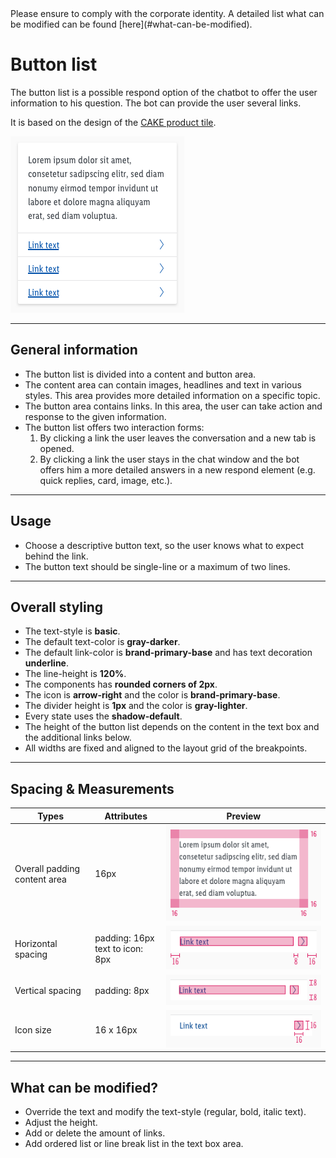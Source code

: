 <AlertInfo alertHeadline="Modifiable">
Please ensure to comply with the corporate identity. A detailed list what can be modified can be found [here](#what-can-be-modified).
</AlertInfo>

# Button list

The button list is a possible respond option of the chatbot to offer the user information to his question.
The bot can provide the user several links.

It is based on the design of the [CAKE product tile](../../../Typography.md).


![example button list](assets/examples/button-list@1x.png)

---

## General information

- The button list is divided into a content and button area.
- The content area can contain images, headlines and text in various styles. This area provides more detailed information on a specific topic.
- The button area contains links. In this area, the user can take action and response to the given information.
- The button list offers two interaction forms:
  1. By clicking a link the user leaves the conversation and a new tab is opened.
  1. By clicking a link the user stays in the chat window and the bot offers him a more detailed answers in a new respond element (e.g. quick replies, card, image, etc.).

---

## Usage

- Choose a descriptive button text, so the user knows what to expect behind the link.
- The button text should be single-line or a maximum of two lines.

---

## Overall styling

- The text-style is **basic**.
- The default text-color is **gray-darker**.
- The default link-color is **brand-primary-base** and has text decoration **underline**.
- The line-height is **120%**.
- The components has **rounded corners of 2px**.
- The icon is **arrow-right** and the color is **brand-primary-base**.
- The divider height is **1px** and the color is **gray-lighter**.
- Every state uses the **shadow-default**.
- The height of the button list depends on the content in the text box and the additional links below.
- All widths are fixed and aligned to the layout grid of the breakpoints.

---

## Spacing & Measurements

| Types | Attributes | Preview |
|---|---|---|
| Overall padding <br> content area | 16px | ![padding content](assets/measurements/content-area@1x.png) |
| Horizontal spacing | padding: 16px <br> text to icon: 8px | ![horizontal-spacing](assets/measurements/horizontal-spacing@1x.png) |
| Vertical spacing | padding: 8px | ![vertical-spacing](assets/measurements/vertical-spacing@1x.png) |
| Icon size | 16 x 16px | ![icon-size](assets/measurements/icon-size@1x.png) |

---

## What can be modified?

- Override the text and modify the text-style (regular, bold, italic text).
- Adjust the height.
- Add or delete the amount of links.
- Add ordered list or line break list in the text box area.
